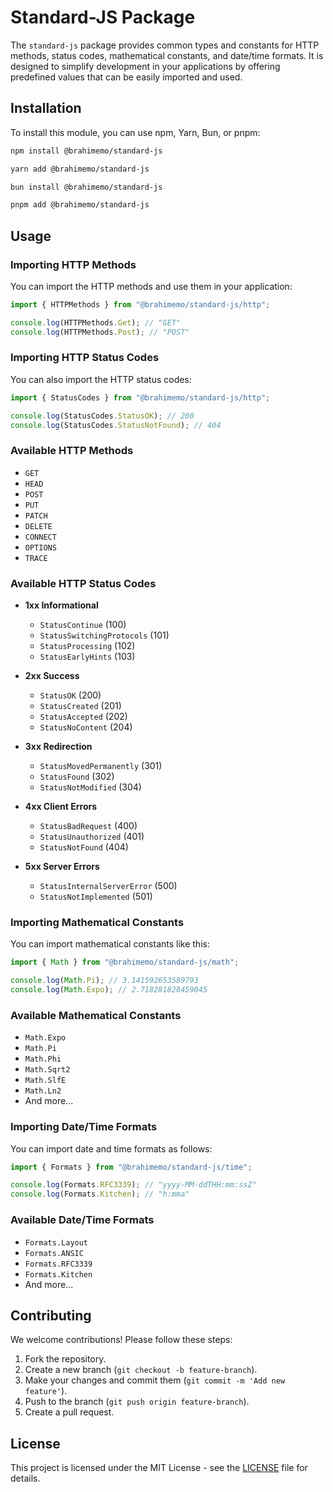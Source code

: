 # Standard-JS Package

The `standard-js` package provides common types and constants for HTTP methods, status codes, mathematical constants, and date/time formats. It is designed to simplify development in your applications by offering predefined values that can be easily imported and used.

## Installation

To install this module, you can use npm, Yarn, Bun, or pnpm:

```bash
npm install @brahimemo/standard-js
```

```bash
yarn add @brahimemo/standard-js
```

```bash
bun install @brahimemo/standard-js
```

```bash
pnpm add @brahimemo/standard-js
```

## Usage

### Importing HTTP Methods

You can import the HTTP methods and use them in your application:

```typescript
import { HTTPMethods } from "@brahimemo/standard-js/http";

console.log(HTTPMethods.Get); // "GET"
console.log(HTTPMethods.Post); // "POST"
```

### Importing HTTP Status Codes

You can also import the HTTP status codes:

```typescript
import { StatusCodes } from "@brahimemo/standard-js/http";

console.log(StatusCodes.StatusOK); // 200
console.log(StatusCodes.StatusNotFound); // 404
```

### Available HTTP Methods

- `GET`
- `HEAD`
- `POST`
- `PUT`
- `PATCH`
- `DELETE`
- `CONNECT`
- `OPTIONS`
- `TRACE`

### Available HTTP Status Codes

- **1xx Informational**

  - `StatusContinue` (100)
  - `StatusSwitchingProtocols` (101)
  - `StatusProcessing` (102)
  - `StatusEarlyHints` (103)

- **2xx Success**

  - `StatusOK` (200)
  - `StatusCreated` (201)
  - `StatusAccepted` (202)
  - `StatusNoContent` (204)

- **3xx Redirection**

  - `StatusMovedPermanently` (301)
  - `StatusFound` (302)
  - `StatusNotModified` (304)

- **4xx Client Errors**

  - `StatusBadRequest` (400)
  - `StatusUnauthorized` (401)
  - `StatusNotFound` (404)

- **5xx Server Errors**
  - `StatusInternalServerError` (500)
  - `StatusNotImplemented` (501)

### Importing Mathematical Constants

You can import mathematical constants like this:

```typescript
import { Math } from "@brahimemo/standard-js/math";

console.log(Math.Pi); // 3.141592653589793
console.log(Math.Expo); // 2.718281828459045
```

### Available Mathematical Constants

- `Math.Expo`
- `Math.Pi`
- `Math.Phi`
- `Math.Sqrt2`
- `Math.SlfE`
- `Math.Ln2`
- And more...

### Importing Date/Time Formats

You can import date and time formats as follows:

```typescript
import { Formats } from "@brahimemo/standard-js/time";

console.log(Formats.RFC3339); // "yyyy-MM-ddTHH:mm:ssZ"
console.log(Formats.Kitchen); // "h:mma"
```

### Available Date/Time Formats

- `Formats.Layout`
- `Formats.ANSIC`
- `Formats.RFC3339`
- `Formats.Kitchen`
- And more...

## Contributing

We welcome contributions! Please follow these steps:

1. Fork the repository.
2. Create a new branch (`git checkout -b feature-branch`).
3. Make your changes and commit them (`git commit -m 'Add new feature'`).
4. Push to the branch (`git push origin feature-branch`).
5. Create a pull request.

## License

This project is licensed under the MIT License - see the [LICENSE](LICENSE) file for details.
